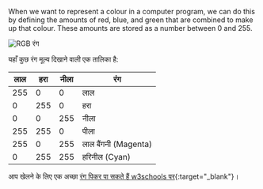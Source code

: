 When we want to represent a colour in a computer program, we can do this by defining the amounts of red, blue, and green that are combined to make up that colour. These amounts are stored as a number between 0 and 255.

![RGB रंग](images/RGB.gif)

यहाँ कुछ रंग मूल्य दिखाने वाली एक तालिका है:

| लाल | हरा | नीला | रंग                  |
| --- | --- | ---- | -------------------- |
| 255 | 0   | 0    | लाल                  |
| 0   | 255 | 0    | हरा                  |
| 0   | 0   | 255  | नीला                 |
| 255 | 255 | 0    | पीला                 |
| 255 | 0   | 255  | लाल बैंगनी (Magenta) |
| 0   | 255 | 255  | हरिनील (Cyan)        |

आप खेलने के लिए एक अच्छा [रंग पिकर पा सकते हैं w3schools पर](https://www.w3schools.com/colors/colors_rgb.asp){:target="_blank"}।